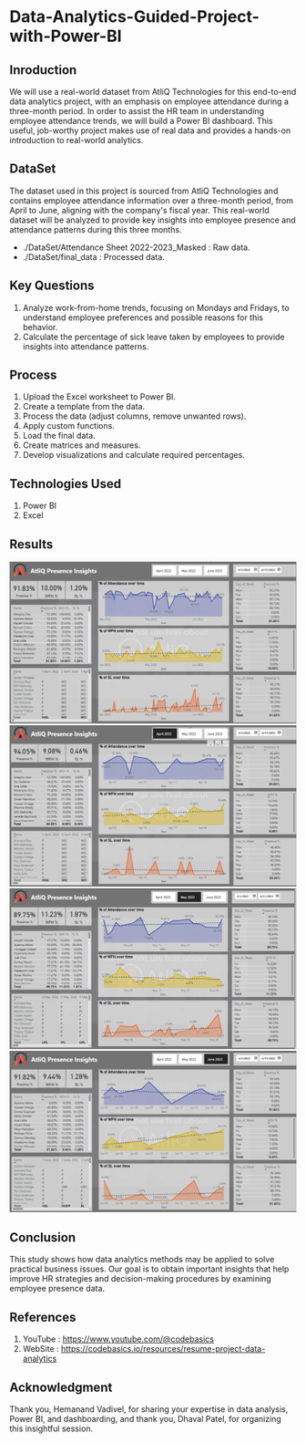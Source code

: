 # Data-Analytics-Guided-Project-with-Power-BI

## Inroduction
We will use a real-world dataset from AtliQ Technologies for this end-to-end data analytics project, with an emphasis on employee attendance during a three-month period. In order to assist the HR team in understanding employee attendance trends, we will build a Power BI dashboard. This useful, job-worthy project makes use of real data and provides a hands-on introduction to real-world analytics.

## DataSet

The dataset used in this project is sourced from AtliQ Technologies and contains employee attendance information over a three-month period, from April to June, aligning with the company's fiscal year. This real-world dataset will be analyzed to provide key insights into employee presence and attendance patterns during this three months.

- ./DataSet/Attendance Sheet 2022-2023_Masked : Raw data.
- ./DataSet/final_data : Processed data.

## Key Questions

1. Analyze work-from-home trends, focusing on Mondays and Fridays, to understand employee preferences and possible reasons for this behavior.
2. Calculate the percentage of sick leave taken by employees to provide insights into attendance patterns.

## Process

1. Upload the Excel worksheet to Power BI.
2. Create a template from the data.
3. Process the data (adjust columns, remove unwanted rows).
4. Apply custom functions.
5. Load the final data.
6. Create matrices and measures.
7. Develop visualizations and calculate required percentages.

## Technologies Used

1. Power BI
2. Excel

## Results
![img0](./images/img0.png)
![img1](./images/img1.png)
![img2](./images/img2.png)
![img3](./images/img3.png)

## Conclusion

This study shows how data analytics methods may be applied to solve practical business issues. Our goal is to obtain important insights that help improve HR strategies and decision-making procedures by examining employee presence data.

## References

1. YouTube : https://www.youtube.com/@codebasics
2. WebSite : https://codebasics.io/resources/resume-project-data-analytics

## Acknowledgment

Thank you, Hemanand Vadivel, for sharing your expertise in data analysis, Power BI, and dashboarding, and thank you, Dhaval Patel, for organizing this insightful session.
